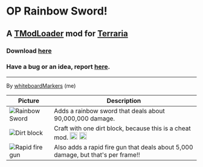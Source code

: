 # OP Rainbow Sword!

## A [TModLoader](https://forums.terraria.org/index.php?threads/1-3-tmodloader-a-modding-api.23726/) mod for [Terraria](https://terraria.org/)

### Download [here](https://github.com/wooden-utensil/OP_Rainbow_Swordz/releases/latest)

### Have a bug or an idea, report [here](https://github.com/wooden-utensil/OP_Rainbow_Swordz/issues/new).

---

By [whiteboardMarkers](https://steamcommunity.com/id/MarkersWillDrawOnThisWhiteboard/) (me)

Picture  | Description
---------|------------
![Rainbow Sword](https://raw.githubusercontent.com/wooden-utensil/OP-Rainbow-Swordz-TModLoader/master/Items/Weapons/Melee/OP_Sword.png) | Adds a rainbow sword that deals about 90,000,000 damage.
![Dirt block](https://github.com/wooden-utensil/OP_Rainbow_Swordz/blob/master/dirt.png?raw=true) | Craft with one dirt block, because this is a cheat mod. <img class="emoji" alt="laughing" height="20" width="20" src="https://github.githubassets.com/images/icons/emoji/unicode/1f606.png"> <img class="emoji" alt="grin" height="20" width="20" src="https://github.githubassets.com/images/icons/emoji/unicode/1f601.png">
![Rapid fire gun](https://raw.githubusercontent.com/wooden-utensil/OP-Rainbow-Swordz-TModLoader/master/Items/Weapons/Range/Rapid_Fire_Gun.png) | Also adds a rapid fire gun that deals about 5,000 damage, but that's per frame!!
